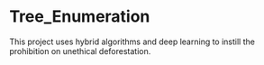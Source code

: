 # Tree_Enumeration
This project uses hybrid algorithms and deep learning to instill the prohibition on unethical deforestation.
